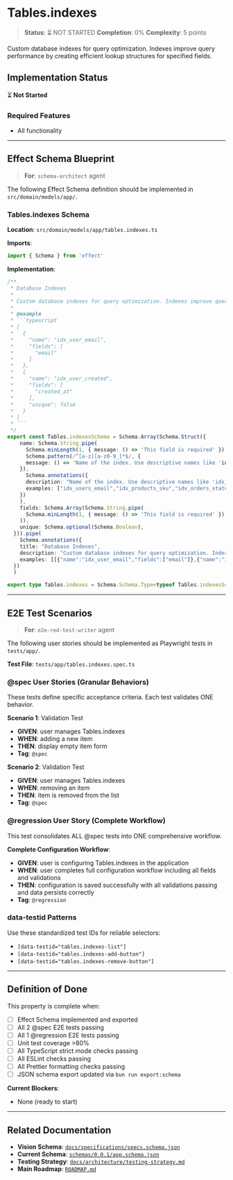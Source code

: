 # Tables.indexes

> **Status**: ⏳ NOT STARTED
> **Completion**: 0%
> **Complexity**: 5 points

Custom database indexes for query optimization. Indexes improve query performance by creating efficient lookup structures for specified fields.

## Implementation Status

⏳ **Not Started**

### Required Features

- All functionality

---

## Effect Schema Blueprint

> **For**: `schema-architect` agent

The following Effect Schema definition should be implemented in `src/domain/models/app/`.

### Tables.indexes Schema

**Location**: `src/domain/models/app/tables.indexes.ts`

**Imports**:

```typescript
import { Schema } from 'effect'
```

**Implementation**:

````typescript
/**
 * Database Indexes
 *
 * Custom database indexes for query optimization. Indexes improve query performance by creating efficient lookup structures for specified fields.
 *
 * @example
 * ```typescript
 * [
 *   {
 *     "name": "idx_user_email",
 *     "fields": [
 *       "email"
 *     ]
 *   },
 *   {
 *     "name": "idx_user_created",
 *     "fields": [
 *       "created_at"
 *     ],
 *     "unique": false
 *   }
 * ]
 * ```
 */
export const Tables.indexesSchema = Schema.Array(Schema.Struct({
    name: Schema.String.pipe(
      Schema.minLength(1, { message: () => 'This field is required' }),
      Schema.pattern(/^[a-z][a-z0-9_]*$/, {
      message: () => 'Name of the index. Use descriptive names like 'idx_tablename_fieldname''
    }),
      Schema.annotations({
      description: "Name of the index. Use descriptive names like 'idx_tablename_fieldname'",
      examples: ["idx_users_email","idx_products_sku","idx_orders_status"]
    })
    ),
    fields: Schema.Array(Schema.String.pipe(
      Schema.minLength(1, { message: () => 'This field is required' })
    )),
    unique: Schema.optional(Schema.Boolean),
  })).pipe(
    Schema.annotations({
    title: "Database Indexes",
    description: "Custom database indexes for query optimization. Indexes improve query performance by creating efficient lookup structures for specified fields.",
    examples: [[{"name":"idx_user_email","fields":["email"]},{"name":"idx_user_created","fields":["created_at"],"unique":false}]]
  })
  )

export type Tables.indexes = Schema.Schema.Type<typeof Tables.indexesSchema>
````

---

## E2E Test Scenarios

> **For**: `e2e-red-test-writer` agent

The following user stories should be implemented as Playwright tests in `tests/app/`.

**Test File**: `tests/app/tables.indexes.spec.ts`

### @spec User Stories (Granular Behaviors)

These tests define specific acceptance criteria. Each test validates ONE behavior.

**Scenario 1**: Validation Test

- **GIVEN**: user manages Tables.indexes
- **WHEN**: adding a new item
- **THEN**: display empty item form
- **Tag**: `@spec`

**Scenario 2**: Validation Test

- **GIVEN**: user manages Tables.indexes
- **WHEN**: removing an item
- **THEN**: item is removed from the list
- **Tag**: `@spec`

### @regression User Story (Complete Workflow)

This test consolidates ALL @spec tests into ONE comprehensive workflow.

**Complete Configuration Workflow**:

- **GIVEN**: user is configuring Tables.indexes in the application
- **WHEN**: user completes full configuration workflow including all fields and validations
- **THEN**: configuration is saved successfully with all validations passing and data persists correctly
- **Tag**: `@regression`

### data-testid Patterns

Use these standardized test IDs for reliable selectors:

- `[data-testid="tables.indexes-list"]`
- `[data-testid="tables.indexes-add-button"]`
- `[data-testid="tables.indexes-remove-button"]`

---

## Definition of Done

This property is complete when:

- [ ] Effect Schema implemented and exported
- [ ] All 2 @spec E2E tests passing
- [ ] All 1 @regression E2E tests passing
- [ ] Unit test coverage >80%
- [ ] All TypeScript strict mode checks passing
- [ ] All ESLint checks passing
- [ ] All Prettier formatting checks passing
- [ ] JSON schema export updated via `bun run export:schema`

**Current Blockers**:

- None (ready to start)

---

## Related Documentation

- **Vision Schema**: [`docs/specifications/specs.schema.json`](../specs.schema.json)
- **Current Schema**: [`schemas/0.0.1/app.schema.json`](../../schemas/0.0.1/app.schema.json)
- **Testing Strategy**: [`docs/architecture/testing-strategy.md`](../../architecture/testing-strategy.md)
- **Main Roadmap**: [`ROADMAP.md`](../../../ROADMAP.md)
